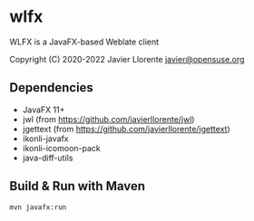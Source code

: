 # wlfx
WLFX is a JavaFX-based Weblate client

Copyright (C) 2020-2022 Javier Llorente <javier@opensuse.org>


Dependencies
------------
* JavaFX 11+
* jwl (from https://github.com/javierllorente/jwl)
* jgettext (from https://github.com/javierllorente/jgettext)
* ikonli-javafx
* ikonli-icomoon-pack
* java-diff-utils

Build & Run with Maven
------------
`mvn javafx:run`
